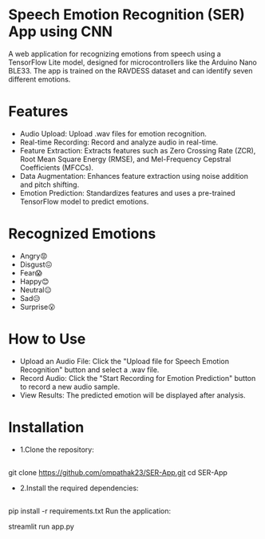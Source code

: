 # Speech Emotion Recognition (SER) App using CNN
A web application for recognizing emotions from speech using a TensorFlow Lite model, designed for microcontrollers like the Arduino Nano BLE33. The app is trained on the RAVDESS dataset and can identify seven different emotions.
# Features
* Audio Upload: Upload .wav files for emotion recognition.
* Real-time Recording: Record and analyze audio in real-time.
* Feature Extraction: Extracts features such as Zero Crossing Rate (ZCR), Root Mean Square Energy (RMSE), and Mel-Frequency Cepstral Coefficients (MFCCs).
* Data Augmentation: Enhances feature extraction using noise addition and pitch shifting.
* Emotion Prediction: Standardizes features and uses a pre-trained TensorFlow model to predict emotions.
# Recognized Emotions
* Angry😡
* Disgust😖
* Fear😱
* Happy😊
* Neutral😐
* Sad😥
* Surprise😮
# How to Use
* Upload an Audio File: Click the "Upload file for Speech Emotion Recognition" button and select a .wav file.
* Record Audio: Click the "Start Recording for Emotion Prediction" button to record a new audio sample.
* View Results: The predicted emotion will be displayed after analysis.
# Installation
* 1.Clone the repository:
##
git clone https://github.com/ompathak23/SER-App.git
cd SER-App
* 2.Install the required dependencies:
##
pip install -r requirements.txt
Run the application:

streamlit run app.py
